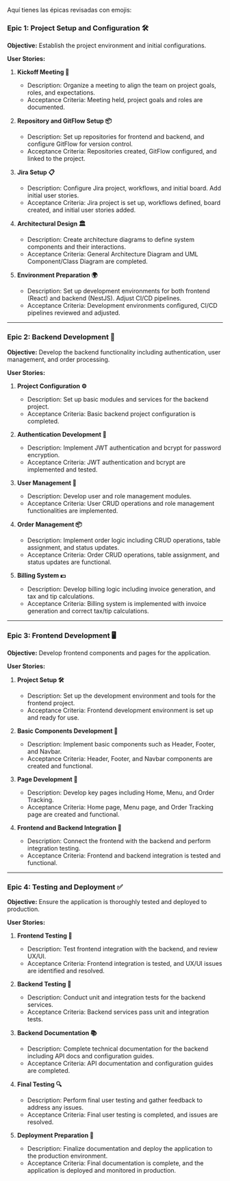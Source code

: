Aquí tienes las épicas revisadas con emojis:

### **Epic 1: Project Setup and Configuration 🛠️**
**Objective:** Establish the project environment and initial configurations.

**User Stories:**
1. **Kickoff Meeting 🎉**
   - Description: Organize a meeting to align the team on project goals, roles, and expectations.
   - Acceptance Criteria: Meeting held, project goals and roles are documented.

2. **Repository and GitFlow Setup 📦**
   - Description: Set up repositories for frontend and backend, and configure GitFlow for version control.
   - Acceptance Criteria: Repositories created, GitFlow configured, and linked to the project.

3. **Jira Setup 📋**
   - Description: Configure Jira project, workflows, and initial board. Add initial user stories.
   - Acceptance Criteria: Jira project is set up, workflows defined, board created, and initial user stories added.

4. **Architectural Design 🏛️**
   - Description: Create architecture diagrams to define system components and their interactions.
   - Acceptance Criteria: General Architecture Diagram and UML Component/Class Diagram are completed.

5. **Environment Preparation 🌍**
   - Description: Set up development environments for both frontend (React) and backend (NestJS). Adjust CI/CD pipelines.
   - Acceptance Criteria: Development environments configured, CI/CD pipelines reviewed and adjusted.

---

### **Epic 2: Backend Development 🚀**
**Objective:** Develop the backend functionality including authentication, user management, and order processing.

**User Stories:**
1. **Project Configuration ⚙️**
   - Description: Set up basic modules and services for the backend project.
   - Acceptance Criteria: Basic backend project configuration is completed.

2. **Authentication Development 🔐**
   - Description: Implement JWT authentication and bcrypt for password encryption.
   - Acceptance Criteria: JWT authentication and bcrypt are implemented and tested.

3. **User Management 👥**
   - Description: Develop user and role management modules.
   - Acceptance Criteria: User CRUD operations and role management functionalities are implemented.

4. **Order Management 📦**
   - Description: Implement order logic including CRUD operations, table assignment, and status updates.
   - Acceptance Criteria: Order CRUD operations, table assignment, and status updates are functional.

5. **Billing System 💵**
   - Description: Develop billing logic including invoice generation, and tax and tip calculations.
   - Acceptance Criteria: Billing system is implemented with invoice generation and correct tax/tip calculations.

---

### **Epic 3: Frontend Development 🖥️**
**Objective:** Develop frontend components and pages for the application.

**User Stories:**
1. **Project Setup 🛠️**
   - Description: Set up the development environment and tools for the frontend project.
   - Acceptance Criteria: Frontend development environment is set up and ready for use.

2. **Basic Components Development 🧩**
   - Description: Implement basic components such as Header, Footer, and Navbar.
   - Acceptance Criteria: Header, Footer, and Navbar components are created and functional.

3. **Page Development 📄**
   - Description: Develop key pages including Home, Menu, and Order Tracking.
   - Acceptance Criteria: Home page, Menu page, and Order Tracking page are created and functional.

4. **Frontend and Backend Integration 🔗**
   - Description: Connect the frontend with the backend and perform integration testing.
   - Acceptance Criteria: Frontend and backend integration is tested and functional.

---

### **Epic 4: Testing and Deployment ✅**
**Objective:** Ensure the application is thoroughly tested and deployed to production.

**User Stories:**
1. **Frontend Testing 🧪**
   - Description: Test frontend integration with the backend, and review UX/UI.
   - Acceptance Criteria: Frontend integration is tested, and UX/UI issues are identified and resolved.

2. **Backend Testing 🧪**
   - Description: Conduct unit and integration tests for the backend services.
   - Acceptance Criteria: Backend services pass unit and integration tests.

3. **Backend Documentation 📚**
   - Description: Complete technical documentation for the backend including API docs and configuration guides.
   - Acceptance Criteria: API documentation and configuration guides are completed.

4. **Final Testing 🔍**
   - Description: Perform final user testing and gather feedback to address any issues.
   - Acceptance Criteria: Final user testing is completed, and issues are resolved.

5. **Deployment Preparation 🚀**
   - Description: Finalize documentation and deploy the application to the production environment.
   - Acceptance Criteria: Final documentation is complete, and the application is deployed and monitored in production.
